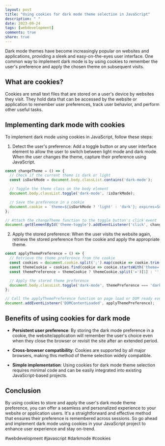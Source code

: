 ```yaml
---
layout: post
title: "Using cookies for dark mode theme selection in JavaScript"
description: " "
date: 2023-09-24
tags: [webdevelopment]
comments: true
share: true
---
```


Dark mode themes have become increasingly popular on websites and applications, providing a sleek and easy-on-the-eyes user interface. One common way to implement dark mode is by using cookies to remember the user's preference and apply the chosen theme on subsequent visits.

## What are cookies?

Cookies are small text files that are stored on a user's device by websites they visit. They hold data that can be accessed by the website or application to remember user preferences, track user behavior, and perform other useful tasks.

## Implementing dark mode with cookies

To implement dark mode using cookies in JavaScript, follow these steps:

1. Detect the user's preference: Add a toggle button or any user interface element to allow the user to switch between light mode and dark mode. When the user changes the theme, capture their preference using JavaScript.

```javascript
const changeTheme = () => {
  // Check if the current theme is dark or light
  const isDarkMode = document.body.classList.contains('dark-mode');

  // Toggle the theme class on the body element
  document.body.classList.toggle('dark-mode', !isDarkMode);

  // Save the preference in a cookie
  document.cookie = `theme=${isDarkMode ? 'light' : 'dark'}; expires=Sun, 31 Dec 2023 12:00:00 UTC; path=/`;
};

// Attach the changeTheme function to the toggle button's click event
document.getElementById('theme-toggle').addEventListener('click', changeTheme);
```

2. Apply the stored preference: When the user visits the website again, retrieve the stored preference from the cookie and apply the appropriate theme.

```javascript
const applyThemePreference = () => {
  // Retrieve the theme preference from the cookie
  const cookies = document.cookie.split(';').map(cookie => cookie.trim());
  const themeCookie = cookies.find(cookie => cookie.startsWith('theme='));
  const themePreference = themeCookie ? themeCookie.split('=')[1] : '';

  // Apply the stored theme preference
  document.body.classList.toggle('dark-mode', themePreference === 'dark');
};

// Call the applyThemePreference function on page load or DOM ready event
document.addEventListener('DOMContentLoaded', applyThemePreference);
```

## Benefits of using cookies for dark mode

- **Persistent user preference**: By storing the dark mode preference in a cookie, the website/application will remember the user's choice even when they close the browser or revisit the site after an extended period.

- **Cross-browser compatibility**: Cookies are supported by all major browsers, making this method of theme selection widely compatible.

- **Simple implementation**: Using cookies for dark mode theme selection requires minimal code and can be easily integrated into existing JavaScript-based projects.

## Conclusion

By using cookies to store and apply the user's dark mode theme preference, you can offer a seamless and personalized experience to your website or application users. It's a straightforward and effective method that ensures their preference is remembered across sessions. So go ahead and implement dark mode using cookies in your JavaScript project to enhance user experience and stay on-trend.

#webdevelopment #javascript #darkmode #cookies